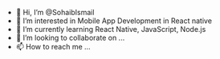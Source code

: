 - 👋 Hi, I’m @SohaibIsmail
- 👀 I’m interested in Mobile App Development in React native
- 🌱 I’m currently learning React Native, JavaScript, Node.js
- 💞️ I’m looking to collaborate on ...
- 📫 How to reach me ...

<!---
SohaibIsmail/SohaibIsmail is a ✨ special ✨ repository because its `README.md` (this file) appears on your GitHub profile.
You can click the Preview link to take a look at your changes.
--->
